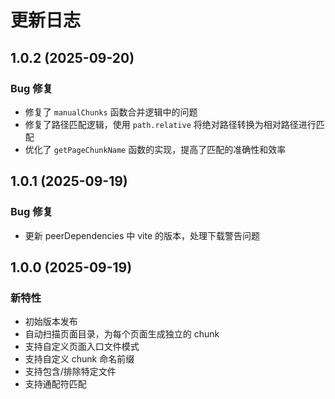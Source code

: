 # 更新日志

## 1.0.2 (2025-09-20)

### Bug 修复

- 修复了 `manualChunks` 函数合并逻辑中的问题
- 修复了路径匹配逻辑，使用 `path.relative` 将绝对路径转换为相对路径进行匹配
- 优化了 `getPageChunkName` 函数的实现，提高了匹配的准确性和效率

## 1.0.1 (2025-09-19)

### Bug 修复

- 更新 peerDependencies 中 vite 的版本，处理下载警告问题

## 1.0.0 (2025-09-19)

### 新特性

- 初始版本发布
- 自动扫描页面目录，为每个页面生成独立的 chunk
- 支持自定义页面入口文件模式
- 支持自定义 chunk 命名前缀
- 支持包含/排除特定文件
- 支持通配符匹配